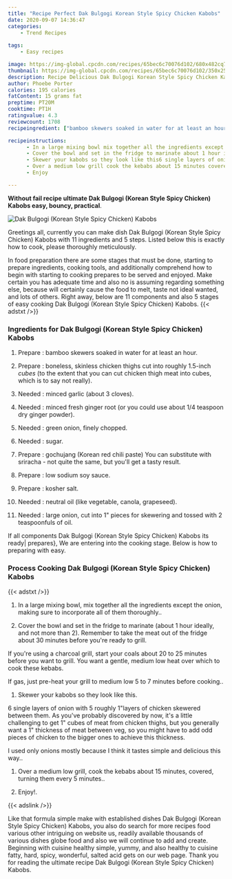 ```yaml
---
title: "Recipe Perfect Dak Bulgogi Korean Style Spicy Chicken Kabobs"
date: 2020-09-07 14:36:47
categories:
    - Trend Recipes
    
tags:
    - Easy recipes

image: https://img-global.cpcdn.com/recipes/65bec6c70076d102/680x482cq70/dak-bulgogi-korean-style-spicy-chicken-kabobs-recipe-main-photo.jpg
thumbnail: https://img-global.cpcdn.com/recipes/65bec6c70076d102/350x250cq70/dak-bulgogi-korean-style-spicy-chicken-kabobs-recipe-main-photo.jpg
description: Recipe Delicious Dak Bulgogi Korean Style Spicy Chicken Kabobs with 11 ingredients and 5 stages of easy cooking.
author: Phoebe Porter
calories: 195 calories
fatContent: 15 grams fat
preptime: PT20M
cooktime: PT1H
ratingvalue: 4.3
reviewcount: 1708
recipeingredient: ["bamboo skewers soaked in water for at least an hour", "boneless skinless chicken thighs cut into roughly 15inch cubes to the extent that you can cut chicken thigh meat into cubes which is to say not really", "minced garlic about 3 cloves", "minced fresh ginger root or you could use about 14 teaspoon dry ginger powder", "green onion finely chopped", "sugar", "gochujang Korean red chili paste You can substitute with sriracha  not quite the same but youll get a tasty result", "low sodium soy sauce", "kosher salt", "neutral oil like vegetable canola grapeseed", "large onion cut into 1 pieces for skewering and tossed with 2 teaspoonfuls of oil"]

recipeinstructions: 
      - In a large mixing bowl mix together all the ingredients except the onion making sure to incorporate all of them thoroughly 
      - Cover the bowl and set in the fridge to marinate about 1 hour ideally and not more than 2 Remember to take the meat out of the fridge about 30 minutes before youre ready to grillIf youre using a charcoal grill start your coals about 20 to 25 minutes before you want to grill You want a gentle medium low heat over which to cook these kebabsIf gas just preheat your grill to medium low 5 to 7 minutes before cooking 
      - Skewer your kabobs so they look like this6 single layers of onion with 5 roughly 1layers of chicken skewered between them As youve probably discovered by now its a little challenging to get 1 cubes of meat from chicken thighs but you generally want a 1 thickness of meat between veg so you might have to add odd pieces of chicken to the bigger ones to achieve this thicknessI used only onions mostly because I think it tastes simple and delicious this way 
      - Over a medium low grill cook the kebabs about 15 minutes covered turning them every 5 minutes 
      - Enjoy

---
```




**Without fail recipe ultimate Dak Bulgogi (Korean Style Spicy Chicken) Kabobs easy, bouncy, practical**. 


![Dak Bulgogi (Korean Style Spicy Chicken) Kabobs](https://img-global.cpcdn.com/recipes/65bec6c70076d102/680x482cq70/dak-bulgogi-korean-style-spicy-chicken-kabobs-recipe-main-photo.jpg "Dak Bulgogi (Korean Style Spicy Chicken) Kabobs")




Greetings all, currently you can make dish Dak Bulgogi (Korean Style Spicy Chicken) Kabobs with 11 ingredients and 5 steps. Listed below this is exactly how to cook, please thoroughly meticulously.

In food preparation there are some stages that must be done, starting to prepare ingredients, cooking tools, and additionally comprehend how to begin with starting to cooking prepares to be served and enjoyed. Make certain you has adequate time and also no is assuming regarding something else, because will certainly cause the food to melt, taste not ideal wanted, and lots of others. Right away, below are 11 components and also 5 stages of easy cooking Dak Bulgogi (Korean Style Spicy Chicken) Kabobs.
{{< adstxt />}}

### Ingredients for Dak Bulgogi (Korean Style Spicy Chicken) Kabobs


1. Prepare  : bamboo skewers soaked in water for at least an hour.

1. Prepare  : boneless, skinless chicken thighs cut into roughly 1.5-inch *cubes* (to the extent that you can cut chicken thigh meat into cubes, which is to say not really).

1. Needed  : minced garlic (about 3 cloves).

1. Needed  : minced fresh ginger root (or you could use about 1/4 teaspoon dry ginger powder).

1. Needed  : green onion, finely chopped.

1. Needed  : sugar.

1. Prepare  : gochujang (Korean red chili paste) You can substitute with sriracha - not quite the same, but you&#39;ll get a tasty result.

1. Prepare  : low sodium soy sauce.

1. Prepare  : kosher salt.

1. Needed  : neutral oil (like vegetable, canola, grapeseed).

1. Needed  : large onion, cut into 1&#34; pieces for skewering and tossed with 2 teaspoonfuls of oil.



If all components Dak Bulgogi (Korean Style Spicy Chicken) Kabobs its ready| prepares}, We are entering into the cooking stage. Below is how to preparing with easy.

### Process Cooking Dak Bulgogi (Korean Style Spicy Chicken) Kabobs

{{< adstxt />}}


1. In a large mixing bowl, mix together all the ingredients except the onion, making sure to incorporate all of them thoroughly..



1. Cover the bowl and set in the fridge to marinate (about 1 hour ideally, and not more than 2). Remember to take the meat out of the fridge about 30 minutes before you&#39;re ready to grill.

If you&#39;re using a charcoal grill, start your coals about 20 to 25 minutes before you want to grill. You want a gentle, medium low heat over which to cook these kebabs.

If gas, just pre-heat your grill to medium low 5 to 7 minutes before cooking..



1. Skewer your kabobs so they look like this.

6 single layers of onion with 5 roughly 1&#34;layers of chicken skewered between them. As you&#39;ve probably discovered by now, it&#39;s a little challenging to get 1&#34; cubes of meat from chicken thighs, but you generally want a 1&#34; thickness of meat between veg, so you might have to add odd pieces of chicken to the bigger ones to achieve this thickness.

I used only onions mostly because I think it tastes simple and delicious this way..



1. Over a medium low grill, cook the kebabs about 15 minutes, covered, turning them every 5 minutes..



1. Enjoy!.





{{< adslink />}}

Like that formula simple make with established dishes Dak Bulgogi (Korean Style Spicy Chicken) Kabobs, you also do search for more recipes food various other intriguing on website us, readily available thousands of various dishes globe food and also we will continue to add and create. Beginning with cuisine healthy simple, yummy, and also healthy to cuisine fatty, hard, spicy, wonderful, salted acid gets on our web page. Thank you for reading the ultimate recipe Dak Bulgogi (Korean Style Spicy Chicken) Kabobs.
